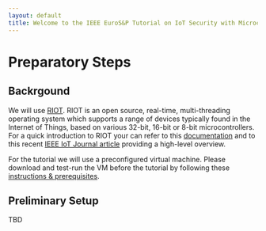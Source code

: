 ```yaml
---
layout: default
title: Welcome to the IEEE EuroS&P Tutorial on IoT Security with Microcontrollers & RIOT
---
```


# Preparatory Steps


## Backrgound

We will use [RIOT](https://github.com/RIOT-OS/RIOT).
RIOT is an open source, real-time, multi-threading operating system
which supports a range of devices typically found in the Internet of Things,
based on various 32-bit, 16-bit or 8-bit microcontrollers.
For a quick introduction to RIOT your can refer to this [documentation](https://doc.riot-os.org/) and to this recent [IEEE IoT Journal article](https://riot-os.org/docs/riot-ieeeiotjournal-2018.pdf) providing a high-level overview.

For the tutorial we will use a preconfigured virtual
machine.
Please download and test-run the VM before the tutorial by following these [instructions & prerequisites](https://github.com/future-proof-iot/RIOT/wiki/SUIT-Tutorial-and-Hackathon-Berlin-2020).

## Preliminary Setup
TBD
